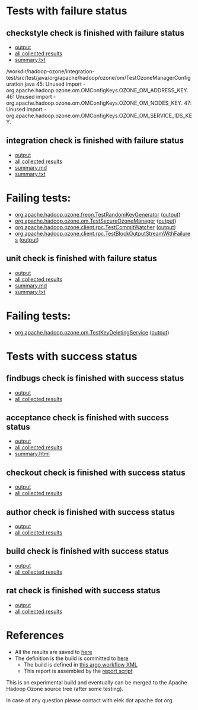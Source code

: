 # Tests with failure status

## checkstyle check is finished with failure status

   * [output](https://raw.githubusercontent.com/elek/ozone-ci/master/pr/pr-hdds-2064-6vxfq/checkstyle/output.log)
   * [all collected results](https://github.com/elek/ozone-ci/tree/master/pr/pr-hdds-2064-6vxfq/checkstyle)
   * [summary.txt](https://github.com/elek/ozone-ci/tree/master/pr/pr-hdds-2064-6vxfq/checkstyle/summary.txt)

/workdir/hadoop-ozone/integration-test/src/test/java/org/apache/hadoop/ozone/om/TestOzoneManagerConfiguration.java
 45: Unused import - org.apache.hadoop.ozone.om.OMConfigKeys.OZONE_OM_ADDRESS_KEY.
 46: Unused import - org.apache.hadoop.ozone.om.OMConfigKeys.OZONE_OM_NODES_KEY.
 47: Unused import - org.apache.hadoop.ozone.om.OMConfigKeys.OZONE_OM_SERVICE_IDS_KEY.

## integration check is finished with failure status

   * [output](https://raw.githubusercontent.com/elek/ozone-ci/master/pr/pr-hdds-2064-6vxfq/integration/output.log)
   * [all collected results](https://github.com/elek/ozone-ci/tree/master/pr/pr-hdds-2064-6vxfq/integration)
   * [summary.md](https://github.com/elek/ozone-ci/tree/master/pr/pr-hdds-2064-6vxfq/integration/summary.md)
   * [summary.txt](https://github.com/elek/ozone-ci/tree/master/pr/pr-hdds-2064-6vxfq/integration/summary.txt)

# Failing tests: 

 * [org.apache.hadoop.ozone.freon.TestRandomKeyGenerator](hadoop-ozone/tools/org.apache.hadoop.ozone.freon.TestRandomKeyGenerator.txt) ([output](hadoop-ozone/tools/org.apache.hadoop.ozone.freon.TestRandomKeyGenerator-output.txt/))
 * [org.apache.hadoop.ozone.om.TestSecureOzoneManager](hadoop-ozone/integration-test/org.apache.hadoop.ozone.om.TestSecureOzoneManager.txt) ([output](hadoop-ozone/integration-test/org.apache.hadoop.ozone.om.TestSecureOzoneManager-output.txt/))
 * [org.apache.hadoop.ozone.client.rpc.TestCommitWatcher](hadoop-ozone/integration-test/org.apache.hadoop.ozone.client.rpc.TestCommitWatcher.txt) ([output](hadoop-ozone/integration-test/org.apache.hadoop.ozone.client.rpc.TestCommitWatcher-output.txt/))
 * [org.apache.hadoop.ozone.client.rpc.TestBlockOutputStreamWithFailures](hadoop-ozone/integration-test/org.apache.hadoop.ozone.client.rpc.TestBlockOutputStreamWithFailures.txt) ([output](hadoop-ozone/integration-test/org.apache.hadoop.ozone.client.rpc.TestBlockOutputStreamWithFailures-output.txt/))

## unit check is finished with failure status

   * [output](https://raw.githubusercontent.com/elek/ozone-ci/master/pr/pr-hdds-2064-6vxfq/unit/output.log)
   * [all collected results](https://github.com/elek/ozone-ci/tree/master/pr/pr-hdds-2064-6vxfq/unit)
   * [summary.md](https://github.com/elek/ozone-ci/tree/master/pr/pr-hdds-2064-6vxfq/unit/summary.md)
   * [summary.txt](https://github.com/elek/ozone-ci/tree/master/pr/pr-hdds-2064-6vxfq/unit/summary.txt)

# Failing tests: 

 * [org.apache.hadoop.ozone.om.TestKeyDeletingService](hadoop-ozone/ozone-manager/org.apache.hadoop.ozone.om.TestKeyDeletingService.txt) ([output](hadoop-ozone/ozone-manager/org.apache.hadoop.ozone.om.TestKeyDeletingService-output.txt/))


# Tests with success status

## findbugs check is finished with success status

   * [output](https://raw.githubusercontent.com/elek/ozone-ci/master/pr/pr-hdds-2064-6vxfq/findbugs/output.log)
   * [all collected results](https://github.com/elek/ozone-ci/tree/master/pr/pr-hdds-2064-6vxfq/findbugs)


## acceptance check is finished with success status

   * [output](https://raw.githubusercontent.com/elek/ozone-ci/master/pr/pr-hdds-2064-6vxfq/acceptance/output.log)
   * [all collected results](https://github.com/elek/ozone-ci/tree/master/pr/pr-hdds-2064-6vxfq/acceptance)
   * [summary.html](https://elek.github.io/ozone-ci/pr/pr-hdds-2064-6vxfq/acceptance/summary.html)


## checkout check is finished with success status

   * [output](https://raw.githubusercontent.com/elek/ozone-ci/master/pr/pr-hdds-2064-6vxfq/checkout/output.log)
   * [all collected results](https://github.com/elek/ozone-ci/tree/master/pr/pr-hdds-2064-6vxfq/checkout)


## author check is finished with success status

   * [output](https://raw.githubusercontent.com/elek/ozone-ci/master/pr/pr-hdds-2064-6vxfq/author/output.log)
   * [all collected results](https://github.com/elek/ozone-ci/tree/master/pr/pr-hdds-2064-6vxfq/author)


## build check is finished with success status

   * [output](https://raw.githubusercontent.com/elek/ozone-ci/master/pr/pr-hdds-2064-6vxfq/build/output.log)
   * [all collected results](https://github.com/elek/ozone-ci/tree/master/pr/pr-hdds-2064-6vxfq/build)


## rat check is finished with success status

   * [output](https://raw.githubusercontent.com/elek/ozone-ci/master/pr/pr-hdds-2064-6vxfq/rat/output.log)
   * [all collected results](https://github.com/elek/ozone-ci/tree/master/pr/pr-hdds-2064-6vxfq/rat)




# References

 * All the results are saved to [here](https://github.com/elek/ozone-ci/tree/master/pr/pr-hdds-2064-6vxfq/)
 * The definition is the build is committed to [here](https://github.com/elek/argo-ozone)
    * The build is defined in [this argo workflow XML](https://github.com/elek/argo-ozone/blob/master/ozone-build.yaml)
    * This report is assembled by the [report script](https://github.com/elek/argo-ozone/blob/master/scripts/report.sh)

This is an experimental build and eventually can be merged to the Apache Hadoop Ozone source tree (after some testing).

In case of any question please contact with elek dot apache dot org.
